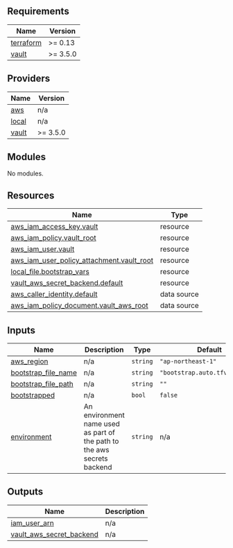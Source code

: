 ## Requirements

| Name | Version |
|------|---------|
| <a name="requirement_terraform"></a> [terraform](#requirement\_terraform) | >= 0.13 |
| <a name="requirement_vault"></a> [vault](#requirement\_vault) | >= 3.5.0 |

## Providers

| Name | Version |
|------|---------|
| <a name="provider_aws"></a> [aws](#provider\_aws) | n/a |
| <a name="provider_local"></a> [local](#provider\_local) | n/a |
| <a name="provider_vault"></a> [vault](#provider\_vault) | >= 3.5.0 |

## Modules

No modules.

## Resources

| Name | Type |
|------|------|
| [aws_iam_access_key.vault](https://registry.terraform.io/providers/hashicorp/aws/latest/docs/resources/iam_access_key) | resource |
| [aws_iam_policy.vault_root](https://registry.terraform.io/providers/hashicorp/aws/latest/docs/resources/iam_policy) | resource |
| [aws_iam_user.vault](https://registry.terraform.io/providers/hashicorp/aws/latest/docs/resources/iam_user) | resource |
| [aws_iam_user_policy_attachment.vault_root](https://registry.terraform.io/providers/hashicorp/aws/latest/docs/resources/iam_user_policy_attachment) | resource |
| [local_file.bootstrap_vars](https://registry.terraform.io/providers/hashicorp/local/latest/docs/resources/file) | resource |
| [vault_aws_secret_backend.default](https://registry.terraform.io/providers/hashicorp/vault/3.5.0/docs/resources/aws_secret_backend) | resource |
| [aws_caller_identity.default](https://registry.terraform.io/providers/hashicorp/aws/latest/docs/data-sources/caller_identity) | data source |
| [aws_iam_policy_document.vault_aws_root](https://registry.terraform.io/providers/hashicorp/aws/latest/docs/data-sources/iam_policy_document) | data source |

## Inputs

| Name | Description | Type | Default | Required |
|------|-------------|------|---------|:--------:|
| <a name="input_aws_region"></a> [aws\_region](#input\_aws\_region) | n/a | `string` | `"ap-northeast-1"` | no |
| <a name="input_bootstrap_file_name"></a> [bootstrap\_file\_name](#input\_bootstrap\_file\_name) | n/a | `string` | `"bootstrap.auto.tfvars.json"` | no |
| <a name="input_bootstrap_file_path"></a> [bootstrap\_file\_path](#input\_bootstrap\_file\_path) | n/a | `string` | `""` | no |
| <a name="input_bootstrapped"></a> [bootstrapped](#input\_bootstrapped) | n/a | `bool` | `false` | no |
| <a name="input_environment"></a> [environment](#input\_environment) | An environment name used as part of the path to the aws secrets backend | `string` | n/a | yes |

## Outputs

| Name | Description |
|------|-------------|
| <a name="output_iam_user_arn"></a> [iam\_user\_arn](#output\_iam\_user\_arn) | n/a |
| <a name="output_vault_aws_secret_backend"></a> [vault\_aws\_secret\_backend](#output\_vault\_aws\_secret\_backend) | n/a |
